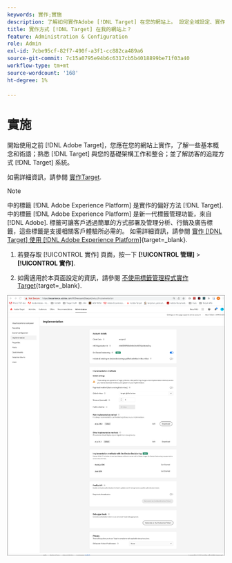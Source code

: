 ```yaml
---
keywords: 實作;實施
description: 了解如何實作Adobe [!DNL Target] 在您的網站上。 設定全域設定、實作方法（AEP Web SDK或at.js）等。
title: 實作方式 [!DNL Target] 在我的網站上？
feature: Administration & Configuration
role: Admin
exl-id: 7cbe95cf-82f7-490f-a3f1-cc882ca489a6
source-git-commit: 7c15a0795e94b6c6317cb5b4018899be71f03a40
workflow-type: tm+mt
source-wordcount: '168'
ht-degree: 1%

---
```


# 實施

開始使用之前 [!DNL Adobe Target]，您應在您的網站上實作，了解一些基本概念和術語；熟悉 [!DNL Target] 與您的基礎架構工作和整合；並了解訪客的追蹤方式 [!DNL Target] 系統。

如需詳細資訊，請參閱 [實作Target](/help/main/c-implementing-target/implementing-target.md).

>[!NOTE]
>
>中的標籤 [!DNL Adobe Experience Platform] 是實作的偏好方法 [!DNL Target]. 中的標籤 [!DNL Adobe Experience Platform] 是新一代標籤管理功能，來自 [!DNL Adobe]. 標籤可讓客戶透過簡單的方式部署及管理分析、行銷及廣告標籤，這些標籤是支援相關客戶體驗所必需的。 如需詳細資訊，請參閱 [實作 [!DNL Target] 使用 [!DNL Adobe Experience Platform]](https://experienceleague.corp.adobe.com/docs/target-dev/developer/client-side/at-js-implementation/deploy-at-js/implement-target-using-adobe-launch.html){target=_blank}.

1. 若要存取 [!UICONTROL 實作] 頁面，按一下 **[!UICONTROL 管理]** > **[!UICONTROL 實作]**.

1. 如需適用於本頁面設定的資訊，請參閱 [不使用標籤管理程式實作Target](https://experienceleague.corp.adobe.com/docs/target-dev/developer/client-side/at-js-implementation/deploy-at-js/implement-target-without-a-tag-manager.html){target=_blank}.

![實作頁面](/help/main/administrating-target/assets/implementation.png)
